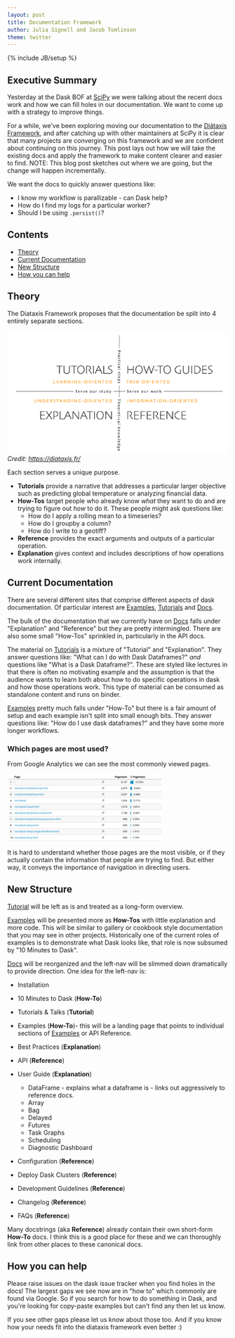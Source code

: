 ```yaml
---
layout: post
title: Documentation Framework
author: Julia Signell and Jacob Tomlinson
theme: twitter
---
```


{% include JB/setup %}

## Executive Summary

Yesterday at the Dask BOF at [SciPy](https://www.scipy2022.scipy.org/) we were talking about the recent docs work and how we can fill holes in our documentation. We want to come up with a strategy to improve things.

For a while, we've been exploring moving our documentation to the [Diátaxis Framework](https://diataxis.fr/), and after catching up with other maintainers at SciPy it is clear that many projects are converging on this framework and we are confident about continuing on this journey. This post lays out how we will take the existing docs and apply the framework to make content clearer and easier to find. NOTE: This blog post sketches out where we are going, but the change will happen incrementally.

We want the docs to quickly answer questions like:

- I know my workflow is parallizable - can Dask help?
- How do I find my logs for a particular worker?
- Should I be using `.persist()`?

## Contents

- [Theory](#theory)
- [Current Documentation](#current-documentation)
- [New Structure](#new-structure)
- [How you can help](#how-you-can-help)

## Theory

The Diataxis Framework proposes that the documentation be split into 4 entirely separate sections.

![Diataxis Framework](/images/diataxis-framework.png)
_Credit: https://diataxis.fr/_

Each section serves a unique purpose.

- **Tutorials** provide a narrative that addresses a particular larger objective such as predicting global temperature or analyzing financial data.
- **How-Tos** target people who already know _what_ they want to do and are trying to figure out _how_ to do it. These people might ask questions like:
  - How do I apply a rolling mean to a timeseries?
  - How do I groupby a column?
  - How do I write to a geotiff?
- **Reference** provides the exact arguments and outputs of a particular operation.
- **Explanation** gives context and includes descriptions of how operations work internally.

## Current Documentation

There are several different sites that comprise different aspects of dask documentation. Of particular interest are [Examples](https://examples.dask.org), [Tutorials](https://tutorial.dask.org) and [Docs](https://docs.dask.org).

The bulk of the documentation that we currently have on [Docs](https://docs.dask.org) falls under "Explanation" and "Reference" but they are pretty intermingled. There are also some small "How-Tos" sprinkled in, particularly in the API docs.

The material on [Tutorials](https://tutorial.dask.org) is a mixture of "Tutorial" and "Explanation". They answer questions like: "What can I do with Dask Dataframes?" _and_ questions like "What is a Dask Dataframe?". These are styled like lectures in that there is often no motivating example and the assumption is that the audience wants to learn both about how to do specific operations in dask and how those operations work. This type of material can be consumed as standalone content and runs on binder.

[Examples](https://examples.dask.org) pretty much falls under "How-To" but there is a fair amount of setup and each example isn't split into small enough bits. They answer questions like: "How do I use dask dataframes?" and they have some more longer workflows.

### Which pages are most used?

From Google Analytics we can see the most commonly viewed pages.

<img src="/images/docs-google-analytics.png" width="70%">

It is hard to understand whether those pages are the most visible, or if they actually contain the information that people are trying to find. But either way, it conveys the importance of navigation in directing users.

## New Structure

[Tutorial](https://tutorial.dask.org) will be left as is and treated as a long-form overview.

[Examples](https://examples.dask.org) will be presented more as **How-Tos** with little explanation and more code. This will be similar to gallery or cookbook style documentation that you may see in other projects. Historically one of the current roles of examples is to demonstrate what Dask looks like, that role is now subsumed by "10 Minutes to Dask".

[Docs](https://docs.dask.org) will be reorganized and the left-nav will be slimmed down dramatically to provide direction. One idea for the left-nav is:

- Installation
- 10 Minutes to Dask (**How-To**)
- Tutorials & Talks (**Tutorial**)
- Examples (**How-To**)- this will be a landing page that points to individual sections of [Examples](https://examples.dask.org) or API Reference.
- Best Practices (**Explanation**)
- API (**Reference**)

- User Guide (**Explanation**)

  - DataFrame - explains what a dataframe is - links out aggressively to reference docs.
  - Array
  - Bag
  - Delayed
  - Futures
  - Task Graphs
  - Scheduling
  - Diagnostic Dashboard

- Configuration (**Reference**)
- Deploy Dask Clusters (**Reference**)
- Development Guidelines (**Reference**)
- Changelog (**Reference**)
- FAQs (**Reference**)

Many docstrings (aka **Reference**) already contain their own short-form **How-To** docs. I think this is a good place for these and we can thoroughly link from other places to these canonical docs.

## How you can help

Please raise issues on the dask issue tracker when you find holes in the docs! The largest gaps we see now are in "how to" which commonly are found via Google. So if you search for how to do something in Dask, and you're looking for copy-paste examples but can't find any then let us know.

If you see other gaps please let us know about those too. And if you know how your needs fit into the diataxis framework even better :)
